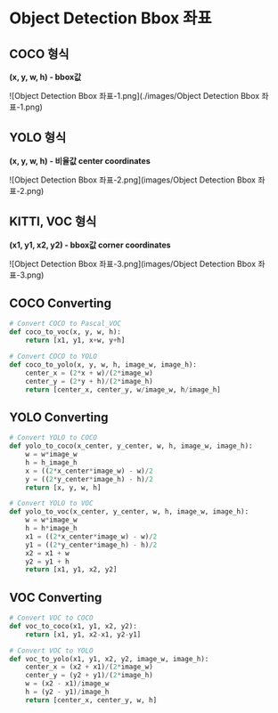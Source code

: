 <!-- ---
layout: post
title: "Object Detection Bbox 좌표"
subtitle: "데이터셋 좌표 특징 및 변환"
date: 2022-08-16 11:00
background: 
tag: [Tips, Github io, Notion]
--- -->

# Object Detection Bbox 좌표

## COCO 형식

**(x, y, w, h) - bbox값**

![Object Detection Bbox 좌표-1.png](./images/Object Detection Bbox 좌표-1.png)

## YOLO 형식

**(x, y, w, h) - 비율값
center coordinates**

![Object Detection Bbox 좌표-2.png](images/Object Detection Bbox 좌표-2.png)

## KITTI, VOC 형식

**(x1, y1, x2, y2) - bbox값
corner coordinates**

![Object Detection Bbox 좌표-3.png](images/Object Detection Bbox 좌표-3.png)

## COCO **Converting**

```python
# Convert COCO to Pascal_VOC
def coco_to_voc(x, y, w, h):
	return [x1, y1, x+w, y+h]

# Convert COCO to YOLO
def coco_to_yolo(x, y, w, h, image_w, image_h):
	center_x = (2*x + w)/(2*image_w)
	center_y = (2*y + h)/(2*image_h)
	return [center_x, center_y, w/image_w, h/image_h]
```

## YOLO Converting

```python
# Convert YOLO to COCO
def yolo_to_coco(x_center, y_center, w, h, image_w, image_h):
	w = w*image_w
	h = h_image_h
	x = ((2*x_center*image_w) - w)/2
	y = ((2*y_center*image_h) - h)/2
	return [x, y, w, h]

# Convert YOLO to VOC
def yolo_to_voc(x_center, y_center, w, h, image_w, image_h):
	w = w*image_w
	h = h*image_h
	x1 = ((2*x_center*image_w) - w)/2
	y1 = ((2*y_center*image_h) - h)/2
	x2 = x1 + w
	y2 = y1 + h
	return [x1, y1, x2, y2]
```

## VOC Converting

```python
# Convert VOC to COCO
def voc_to_coco(x1, y1, x2, y2):
	return [x1, y1, x2-x1, y2-y1]

# Convert VOC to YOLO
def voc_to_yolo(x1, y1, x2, y2, image_w, image_h):
	center_x = (x2 + x1)/(2*image_w)
	center_y = (y2 + y1)/(2*image_h)
	w = (x2 - x1)/image_w
	h = (y2 - y1)/image_h
	return [center_x, center_y, w, h]
```
